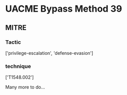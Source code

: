 # UACME Bypass Method 39

## MITRE

### Tactic
['privilege-escalation', 'defense-evasion']

### technique
['T1548.002']

Many more to do...
